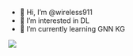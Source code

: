 - 👋 Hi, I’m @wireless911
- 👀 I’m interested in DL
- 🌱 I’m currently learning GNN KG

<a href="https://github.com/anuraghazra/github-readme-stats">
  <img align="center" src="https://github-readme-stats.vercel.app/api?username=wireless911&repo=github-readme-stats&layout=compact&random=random" />
</a>


<!---
wireless911/wireless911 is a ✨ special ✨ repository because its `README.md` (this file) appears on your GitHub profile.
You can click the Preview link to take a look at your changes.
--->



